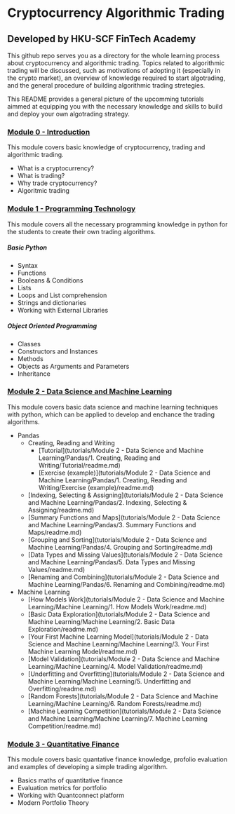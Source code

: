 # Cryptocurrency Algorithmic Trading

## Developed by HKU-SCF FinTech Academy

This github repo serves you as a directory for the whole learning process about cryptocurrency and algorithmic trading. 
Topics related to algorithmic trading will be discussed, such as motivations of adopting it (especially in the crypto market), 
an overview of knowledge required to start algotrading, and the general procedure of building algorithmic trading stretegies. 

This README provides a general picture of the upcomming tutorials aimmed at equipping you with the necessary knowledge 
and skills to build and deploy your own algotrading strategy.

### [Module 0 - Introduction](https://github.com/TonyTang1997/hku-crypto-algo-trading-research/blob/main/tutorials/Module%200%20-%20Introduction/Introduction_to_Algorithmic_Trading.ipynb)

This module covers basic knowledge of cryptocurrency, trading and algorithmic trading.

- What is a cryptocurrency?
- What is trading?
- Why trade cryptocurrency?
- Algoritmic trading

### [Module 1 - Programming Technology](https://github.com/TonyTang1997/hku-crypto-algo-trading-research/blob/main/tutorials/Module%201%20-%20Programming%20Technology/Module%201%20-%20Overview.ipynb)

This module covers all the necessary programming knowledge in python for the students to create their own trading algorithms.

##### Basic Python
- Syntax
- Functions
- Booleans & Conditions
- Lists
- Loops and List comprehension
- Strings and dictionaries
- Working with External Libraries

##### Object Oriented Programming

- Classes
- Constructors and Instances
- Methods
- Objects as Arguments and Parameters
- Inheritance

### [Module 2 - Data Science and Machine Learning](https://github.com/TonyTang1997/hku-crypto-algo-trading-research/tree/main/tutorials/Module%202%20-%20Data%20Science%20and%20Machine%20Learning)

This module covers basic data science and machine learning techniques with python, which can be applied to develop and enchance the trading algorithms.

- Pandas
    - Creating, Reading and Writing
        - [Tutorial](tutorials/Module 2 - Data Science and Machine Learning/Pandas/1. Creating, Reading and Writing/Tutorial/readme.md)
        - [Exercise (example)](tutorials/Module 2 - Data Science and Machine Learning/Pandas/1. Creating, Reading and Writing/Exercise (example)/readme.md)
    - [Indexing, Selecting & Assigning](tutorials/Module 2 - Data Science and Machine Learning/Pandas/2. Indexing, Selecting & Assigning/readme.md)
    - [Summary Functions and Maps](tutorials/Module 2 - Data Science and Machine Learning/Pandas/3. Summary Functions and Maps/readme.md)
    - [Grouping and Sorting](tutorials/Module 2 - Data Science and Machine Learning/Pandas/4. Grouping and Sorting/readme.md)
    - [Data Types and Missing Values](tutorials/Module 2 - Data Science and Machine Learning/Pandas/5. Data Types and Missing Values/readme.md)
    - [Renaming and Combining](tutorials/Module 2 - Data Science and Machine Learning/Pandas/6. Renaming and Combining/readme.md)
- Machine Learning
    - [How Models Work](tutorials/Module 2 - Data Science and Machine Learning/Machine Learning/1. How Models Work/readme.md)
    - [Basic Data Exploration](tutorials/Module 2 - Data Science and Machine Learning/Machine Learning/2. Basic Data Exploration/readme.md)
    - [Your First Machine Learning Model](tutorials/Module 2 - Data Science and Machine Learning/Machine Learning/3. Your First Machine Learning Model/readme.md)
    - [Model Validation](tutorials/Module 2 - Data Science and Machine Learning/Machine Learning/4. Model Validation/readme.md)
    - [Underfitting and Overfitting](tutorials/Module 2 - Data Science and Machine Learning/Machine Learning/5. Underfitting and Overfitting/readme.md)
    - [Random Forests](tutorials/Module 2 - Data Science and Machine Learning/Machine Learning/6. Random Forests/readme.md)
    - [Machine Learning Competition](tutorials/Module 2 - Data Science and Machine Learning/Machine Learning/7. Machine Learning Competition/readme.md)


### [Module 3 - Quantitative Finance](https://github.com/TonyTang1997/hku-crypto-algo-trading-research/tree/main/tutorials/Module%203%20-%20Quantitative%20Finance)

This module covers basic quantative finance knowledge, profolio evaluation and examples of developing a simple trading algorithm.

- Basics maths of quantitative finance
- Evaluation metrics for portfolio
- Working with Quantconnect platform
- Modern Portfolio Theory




